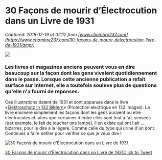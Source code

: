 # 30 Façons de mourir d’Électrocution dans un Livre de 1931

_Captured: 2018-12-19 at 02:12 from [www.chambre237.com](https://www.chambre237.com/30-facons-de-mourir-delectrocution-livre-de-1931/amp/)_

![](https://www.chambre237.com/wp-content/uploads/2018/11/30-Façons-de-mourir-dÉlectrocution-dans-un-Livre-de-1931-00.jpg)

### Les livres et magazines anciens peuvent vous en dire beaucoup sur la façon dont les gens vivaient quotidiennement dans le passe. Lorsque cette ancienne publication a refait surface sur Internet, elle a toutefois souleve plus de questions qu'elle n'a fourni de reponses.

Ces illustrations datent de 1931 et sont apparues dans le livre «[Elektroschutz in 132 Bildern](https://books.google.fr/books/about/Elektroschutz_in_132_Bildern.html?id=9ox3HAAACAAJ&redir_esc=y)» (Protection electrique en 132 images). Le livre enumere simplement les façons dont les gens auraient pu etre electrocutes et, alors que certaines d'entre elles sont tout a fait sensees (par exemple, le fait de toucher une lampe), il en existe qui ont l'air … bizarres, pour le dire a la legere. Comme celle du type qui urine d'un pont. Continuez a faire defiler pour verifier ce que je veux dire !

![30 Façons de mourir d'Électrocution dans un Livre de 1931](https://www.chambre237.com/wp-content/uploads/2018/11/30-Façons-de-mourir-dÉlectrocution-dans-un-Livre-de-1931-01.jpg)

[30 Façons de mourir d'Électrocution dans un Livre de 1931Click to Tweet](https://twitter.com/share?text=30+Fa%C3%A7ons+de+mourir+d%27%C3%89lectrocution+dans+un+Livre+de+1931&url=https://www.chambre237.com/30-facons-de-mourir-delectrocution-livre-de-1931/%3Futm_source%3Dtwitter%26utm_medium%3Dsocial%26utm_campaign%3DSocialWarfare&via=Chambre237)
